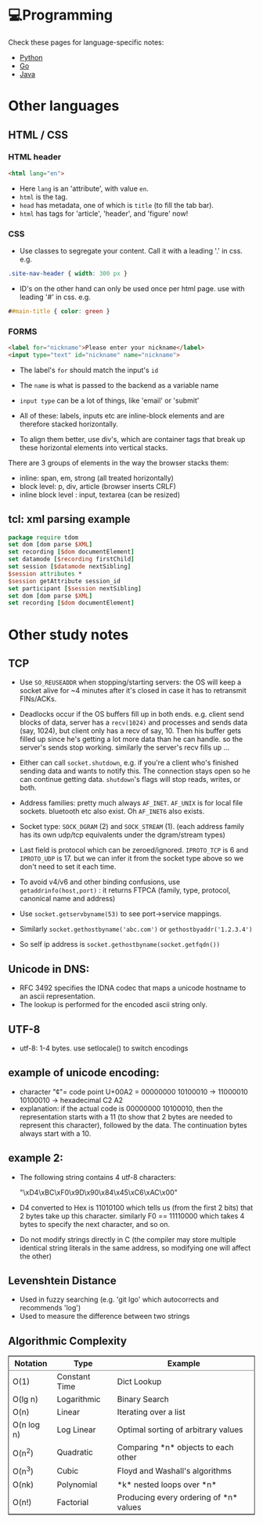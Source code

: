 # 💻Programming

Check these pages for language-specific notes:

- [Python](python.md)
- [Go](go.md)
- [Java](java.md)

# Other languages

## HTML / CSS

### HTML header

``` html
<html lang="en">
```

-   Here `lang` is an 'attribute', with value `en`.
-   `html` is the tag.
-   `head` has metadata, one of which is `title` (to fill the tab bar).
-   `html` has tags for 'article', 'header', and 'figure' now!

### CSS

-   Use classes to segregate your content. Call it with a leading '.' in css. e.g.

``` css
.site-nav-header { width: 300 px }
```

-   ID's on the other hand can only be used once per html page. use with
    leading '#' in css. e.g.

``` css
##main-title { color: green }
```

### FORMS

``` html
<label for="nickname">Please enter your nickname</label>
<input type="text" id="nickname" name="nickname">
```

-   The label's `for` should match the input's `id`
-   The `name` is what is passed to the backend as a variable name
-   `input type` can be a lot of things, like 'email' or 'submit'

-   All of these: labels, inputs etc are inline-block elements and are
    therefore stacked horizontally.
-   To align them better, use div's, which are container tags that break
    up these horizontal elements into vertical stacks.

There are 3 groups of elements in the way the browser stacks them:

-   inline: span, em, strong (all treated horizontally)
-   block level: p, div, article (browser inserts CRLF)
-   inline block level : input, textarea (can be resized)

## tcl: xml parsing example

``` tcl
package require tdom
set dom [dom parse $XML]     
set recording [$dom documentElement]
set datamode [$recording firstChild]
set session [$datamode nextSibling]
$session attributes *
$session getAttribute session_id
set participant [$session nextSibling]
set dom [dom parse $XML]     
set recording [$dom documentElement]
```

# Other study notes

## TCP

-   Use `SO_REUSEADDR` when stopping/starting servers: the OS will keep a
    socket alive for ~4 minutes after it's closed in case it has to
    retransmit FINs/ACKs.
-   Deadlocks occur if the OS buffers fill up in both ends. e.g. client
    send blocks of data, server has a `recv(1024)` and processes and
    sends data (say, 1024), but client only has a recv of say, 10. Then
    his buffer gets filled up since he's getting a lot more data than he
    can handle. so the server's sends stop working. similarly the
    server's recv fills up &#x2026;
-   Either can call `socket.shutdown`, e.g. if you're a client who's
    finished sending data and wants to notify this. The connection stays
    open so he can continue getting data. `shutdown`'s flags will stop
    reads, writes, or both.
-   Address families: pretty much always `AF_INET`. `AF_UNIX` is for local
    file sockets. bluetooth etc also exist. Oh `AF_INET6` also exists.
-   Socket type: `SOCK_DGRAM` (2) and `SOCK_STREAM` (1). (each address
    family has its own udp/tcp equivalents under the dgram/stream types)
-   Last field is protocol which can be zeroed/ignored. `IPROTO_TCP` is
    6 and `IPROTO_UDP` is 17. but we can infer it from the socket type
    above so we don't need to set it each time.

-   To avoid v4/v6 and other binding confusions, use
    `getaddrinfo(host,port)` : it returns FTPCA (family, type, protocol,
    canonical name and address)

-   Use `socket.getservbyname(53)` to see port->service mappings.
-   Similarly `socket.gethostbyname('abc.com')` or `gethostbyaddr('1.2.3.4')`
-   So self ip address is `socket.gethostbyname(socket.getfqdn())`

## Unicode in DNS:

-   RFC 3492 specifies the IDNA codec that maps a unicode hostname to an
    ascii representation.
-   The lookup is performed for the encoded ascii string only.

## UTF-8

-   utf-8: 1-4 bytes. use setlocale() to switch encodings

## example of unicode encoding:

-   character "¢"= code point U+00A2 = 00000000 10100010 → 11000010
    10100010 → hexadecimal C2 A2
-   explanation: if the actual code is 00000000 10100010, then the
    representation starts with a 11 (to show that 2 bytes are needed to
    represent this character), followed by the data. The continuation
    bytes always start with a 10.

## example 2:

-   The following string contains 4 utf-8 characters:

    "\xD4\xBC\xF0\x9D\x90\x84\x45\xC6\xAC\x00"

-   D4 converted to Hex is 11010100 which tells us (from the first 2
    bits) that 2 bytes take up this character. similarly F0 == 11110000
    which takes 4 bytes to specify the next character, and so on.
-   Do not modify strings directly in C (the compiler may store multiple
    identical string literals in the same address, so modifying one will
    affect the other)

## Levenshtein Distance

-   Used in fuzzy searching (e.g. 'git lgo' which autocorrects and recommends 'log')
-   Used to measure the difference between two strings

## Algorithmic Complexity

<table border="2" cellspacing="0" cellpadding="6" rules="groups" frame="hsides">


<colgroup>
<col  class="org-left" />

<col  class="org-left" />

<col  class="org-left" />
</colgroup>
<thead>
<tr>
<th scope="col" class="org-left">Notation</th>
<th scope="col" class="org-left">Type</th>
<th scope="col" class="org-left">Example</th>
</tr>
</thead>

<tbody>
<tr>
<td class="org-left">O(1)</td>
<td class="org-left">Constant Time</td>
<td class="org-left">Dict Lookup</td>
</tr>


<tr>
<td class="org-left">O(lg n)</td>
<td class="org-left">Logarithmic</td>
<td class="org-left">Binary Search</td>
</tr>


<tr>
<td class="org-left">O(n)</td>
<td class="org-left">Linear</td>
<td class="org-left">Iterating over a list</td>
</tr>


<tr>
<td class="org-left">O(n log n)</td>
<td class="org-left">Log Linear</td>
<td class="org-left">Optimal sorting of arbitrary values</td>
</tr>


<tr>
<td class="org-left">O(n<sup>2</sup>)</td>
<td class="org-left">Quadratic</td>
<td class="org-left">Comparing *n* objects to each other</td>
</tr>


<tr>
<td class="org-left">O(n<sup>3</sup>)</td>
<td class="org-left">Cubic</td>
<td class="org-left">Floyd and Washall's algorithms</td>
</tr>


<tr>
<td class="org-left">O(nk)</td>
<td class="org-left">Polynomial</td>
<td class="org-left">*k* nested loops over *n*</td>
</tr>


<tr>
<td class="org-left">O(n!)</td>
<td class="org-left">Factorial</td>
<td class="org-left">Producing every ordering of *n* values</td>
</tr>
</tbody>
</table>

